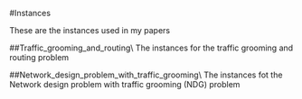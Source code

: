 #Instances

These are the instances used in my papers

##Traffic_grooming_and_routing\\
The instances for the traffic grooming and routing problem

##Network_design_problem_with_traffic_grooming\\
The instances fot the Network design problem with traffic grooming (NDG) problem